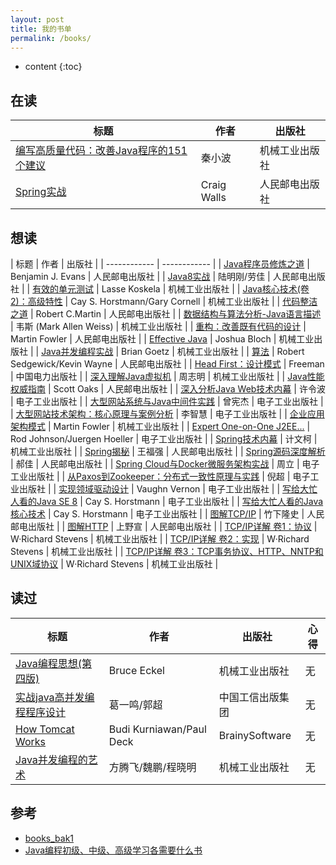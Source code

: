 ```yaml
---
layout: post
title: 我的书单
permalink: /books/
---
```


* content
{:toc}

## 在读

| 标题 | 作者 | 出版社 |
| --- | --- | --- |
| [编写高质量代码：改善Java程序的151个建议](https://book.douban.com/subject/7059903) | 秦小波 | 机械工业出版社 |
| [Spring实战](https://book.douban.com/subject/26767354) | Craig Walls | 人民邮电出版社 |

## 想读

| 标题 | 作者 | 出版社 |
| ------------ | ------------ |
| [Java程序员修炼之道](https://book.douban.com/subject/24841235) | Benjamin J. Evans | 人民邮电出版社 |
| [Java8实战](https://book.douban.com/subject/26772632) | 陆明刚/劳佳 | 人民邮电出版社 |
| [有效的单元测试](https://book.douban.com/subject/26364867) | Lasse Koskela | 机械工业出版社 |
| [Java核心技术(卷2)：高级特性](https://book.douban.com/subject/25841326) | Cay S. Horstmann/Gary Cornell | 机械工业出版社 |
| [代码整洁之道](https://book.douban.com/subject/26919457) | Robert C.Martin | 人民邮电出版社 |
| [数据结构与算法分析-Java语言描述](https://book.douban.com/subject/26745780) | 韦斯 (Mark Allen Weiss) | 机械工业出版社 |
| [重构：改善既有代码的设计](https://book.douban.com/subject/4262627) | Martin Fowler | 人民邮电出版社 |
| [Effective Java](https://book.douban.com/subject/3360807) | Joshua Bloch | 机械工业出版社 |
| [Java并发编程实战](https://book.douban.com/subject/10484692) | Brian Goetz | 机械工业出版社 |
| [算法](https://book.douban.com/subject/19952400) | Robert Sedgewick/Kevin Wayne | 人民邮电出版社 |
| [Head First：设计模式](https://book.douban.com/subject/2243615) | Freeman | 中国电力出版社 |
| [深入理解Java虚拟机](https://book.douban.com/subject/24722612) | 周志明 | 机械工业出版社 |
| [Java性能权威指南](https://book.douban.com/subject/26740520) | Scott Oaks | 人民邮电出版社 |
| [深入分析Java Web技术内幕](https://book.douban.com/subject/25953851) | 许令波 | 电子工业出版社 |
| [大型网站系统与Java中间件实践](https://book.douban.com/subject/25867042) | 曾宪杰 | 电子工业出版社 |
| [大型网站技术架构：核心原理与案例分析](https://book.douban.com/subject/25723064) | 李智慧 | 电子工业出版社 |
| [企业应用架构模式](https://book.douban.com/subject/4826290) | Martin Fowler | 机械工业出版社 |
| [Expert One-on-One J2EE...](https://book.douban.com/subject/1436131) | Rod Johnson/Juergen Hoeller | 电子工业出版社 |
| [Spring技术内幕](https://book.douban.com/subject/10470970) | 计文柯 | 机械工业出版社 |
| [Spring揭秘](https://book.douban.com/subject/3897837) | 王福强 | 人民邮电出版社 |
| [Spring源码深度解析](https://book.douban.com/subject/25866350) | 郝佳 | 人民邮电出版社 |
| [Spring Cloud与Docker微服务架构实战](https://book.douban.com/subject/27028228) | 周立 | 电子工业出版社 |
| [从Paxos到Zookeeper：分布式一致性原理与实践](https://book.douban.com/subject/26292004) | 倪超 | 电子工业出版社 |
| [实现领域驱动设计](https://book.douban.com/subject/25844633) | Vaughn Vernon | 电子工业出版社 |
| [写给大忙人看的Java SE 8](https://book.douban.com/subject/26274206) | Cay S. Horstmann | 电子工业出版社 |
| [写给大忙人看的Java核心技术](https://book.douban.com/subject/26710388) | Cay S. Horstmann | 电子工业出版社 |
| [图解TCP/IP](https://book.douban.com/subject/24737674) | 竹下隆史 | 人民邮电出版社 |
| [图解HTTP](https://book.douban.com/subject/25863515) | 上野宣 | 人民邮电出版社 |
| [TCP/IP详解 卷1：协议](https://book.douban.com/subject/1088054) | W·Richard Stevens | 机械工业出版社 |
| [TCP/IP详解 卷2：实现](https://book.douban.com/subject/1087767) | W·Richard Stevens | 机械工业出版社 |
| [TCP/IP详解 卷3：TCP事务协议、HTTP、NNTP和UNIX域协议](https://book.douban.com/subject/1058634) | W·Richard Stevens | 机械工业出版社 |

## 读过

| 标题 | 作者 | 出版社 | 心得 |
| --- | --- | --- | --- |
| [Java编程思想(第四版)](https://book.douban.com/subject/2130190) | Bruce Eckel  | 机械工业出版社 | 无 |
| [实战java高并发编程程序设计](https://book.douban.com/subject/26663605) | 葛一鸣/郭超 | 中国工信出版集团 | 无 |
| [How Tomcat Works](https://book.douban.com/subject/1943128) | Budi Kurniawan/Paul Deck | BrainySoftware |无 |
| [Java并发编程的艺术](https://book.douban.com/subject/26591326) | 方腾飞/魏鹏/程晓明 | 机械工业出版社 | 无 |

## 参考

+ [books_bak1](./books_bak1)
+ [Java编程初级、中级、高级学习各需要什么书](https://www.jianshu.com/p/5d52775605d0)